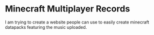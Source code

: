 # Minecraft Multiplayer Records
I am trying to create a website people can use to easily create minecraft datapacks featuring the music uploaded.
